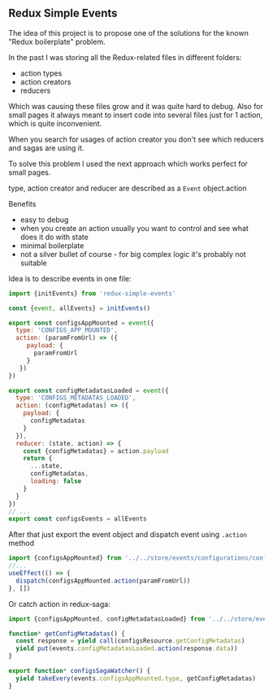 ## Redux Simple Events
The idea of this project is to propose one of the solutions for the known "Redux boilerplate" problem.

In the past I was storing all the Redux-related files in different folders:
* action types
* action creators
* reducers

Which was causing these files grow and it was quite hard to debug.
Also for small pages it always meant to insert code into several files just for 1 action, which is quite inconvenient.

When you search for usages of action creator you don't see which reducers and sagas are using it.

To solve this problem I used the next approach which works perfect for small pages.

type, action creator and reducer are described as a `Event` object.action

Benefits
* easy to debug
* when you create an action usually you want to control and see what does it do with state
* minimal boilerplate
* not a silver bullet of course - for big complex logic it's probably not suitable

Idea is to describe events in one file:
```javascript
import {initEvents} from 'redux-simple-events'

const {event, allEvents} = initEvents()

export const configsAppMounted = event({
  type: 'CONFIGS_APP_MOUNTED',
  action: (paramFromUrl) => ({
     payload: {
       paramFromUrl
     }
   })
})

export const configMetadatasLoaded = event({
  type: 'CONFIGS_METADATAS_LOADED',
  action: (configMetadatas) => ({
    payload: {
      configMetadatas
    }
  }),
  reducer: (state, action) => {
    const {configMetadatas} = action.payload
    return {
      ...state,
      configMetadatas,
      loading: false
    }
  }
})
// ...
export const configsEvents = allEvents
```

After that just export the event object and dispatch event using `.action` method
```javascript
import {configsAppMounted} from '../../store/events/configurations/configsEvents'
//...
useEffect(() => {
  dispatch(configsAppMounted.action(paramFromUrl))
}, [])
```

Or catch action in redux-saga:
```javascript
import {configsAppMounted, configMetadatasLoaded} from '../../store/events/configurations/configsEvents'

function* getConfigMetadatas() {
  const response = yield call(configsResource.getConfigMetadatas)
  yield put(events.configMetadatasLoaded.action(response.data))
}

export function* configsSagaWatcher() {
  yield takeEvery(events.configsAppMounted.type, getConfigMetadatas)
}
```

